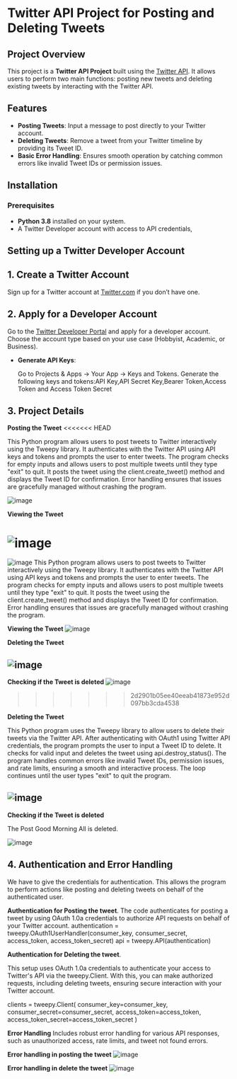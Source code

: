 # Twitter API Project for Posting and Deleting Tweets

## Project Overview

This project is a **Twitter API Project** built using the [Twitter API](https://developer.twitter.com/en/docs). It allows users to perform two main functions: posting new tweets and deleting existing tweets by interacting with the Twitter API.

## Features

- **Posting Tweets**: Input a message to post directly to your Twitter account.
- **Deleting Tweets**: Remove a tweet from your Twitter timeline by providing its Tweet ID.
- **Basic Error Handling**: Ensures smooth operation by catching common errors like invalid Tweet IDs or permission issues.

## Installation

### Prerequisites

- **Python 3.8** installed on your system.
- A Twitter Developer account with access to API credentials, 

 ## Setting up a Twitter Developer Account
 ## 1. Create a Twitter Account

Sign up for a Twitter account at [Twitter.com](https://twitter.com/) if you don’t have one.

## 2. Apply for a Developer Account

Go to the [Twitter Developer Portal](https://developer.twitter.com/en/portal/dashboard) and apply for a developer account. Choose the account type based on your use case (Hobbyist, Academic, or Business).


 
- **Generate API Keys**:

    Go to Projects & Apps → Your App → Keys and Tokens.
    Generate the following keys and tokens:API Key,API Secret Key,Bearer Token,Access Token
    and Access Token Secret
    
## 3. Project Details

 **Posting the Tweet**
<<<<<<< HEAD
 
 This Python program allows users to post tweets to Twitter interactively using the Tweepy library. It authenticates with the Twitter API using API keys and tokens and prompts the user to enter tweets. The program checks for empty inputs and allows users to post multiple tweets until they type "exit" to quit. It posts the tweet using the client.create_tweet() method and displays the Tweet ID for confirmation. Error handling ensures that issues are gracefully managed without crashing the program.
 
 ![image](https://github.com/user-attachments/assets/78059ed8-0112-4700-9a99-b8ed8540af66)
 
 

**Viewing the Tweet**

![image](https://github.com/user-attachments/assets/cf51d256-10dd-4eae-98ec-5b4ad2f39889)
=======
 ![image](https://github.com/user-attachments/assets/78059ed8-0112-4700-9a99-b8ed8540af66)
 This Python program allows users to post tweets to Twitter interactively using the Tweepy library. It authenticates with the Twitter API using API keys and tokens and prompts the user to enter tweets. The program checks for empty inputs and allows users to post multiple tweets until they type "exit" to quit. It posts the tweet using the client.create_tweet() method and displays the Tweet ID for confirmation. Error handling ensures that issues are gracefully managed without crashing the program.

**Viewing the Tweet**
![image](https://github.com/user-attachments/assets/cf51d256-10dd-4eae-98ec-5b4ad2f39889)


**Deleting the Tweet**


![image](https://github.com/user-attachments/assets/cdfabf74-1adf-4a25-a773-e9d9e45703a5) 
 -
 **Checking if the Tweet is deleted**
![image](https://github.com/user-attachments/assets/e961bfe2-8787-44b3-9b91-b98521ddf63d)
>>>>>>> 2d2901b05ee40eeab41873e952d097bb3cda4538


**Deleting the Tweet** 

This Python program uses the Tweepy library to allow users to delete their tweets via the Twitter API. After authenticating with OAuth1 using Twitter API credentials, the program prompts the user to input a Tweet ID to delete. It checks for valid input and deletes the tweet using api.destroy_status(). The program handles common errors like invalid Tweet IDs, permission issues, and rate limits, ensuring a smooth and interactive process. The loop continues until the user types "exit" to quit the program.


![image](https://github.com/user-attachments/assets/cdfabf74-1adf-4a25-a773-e9d9e45703a5) 
 -
 **Checking if the Tweet is deleted**
  
  
  The Post Good Morning All is deleted.
  
![image](https://github.com/user-attachments/assets/e961bfe2-8787-44b3-9b91-b98521ddf63d)

## 4. Authentication and Error Handling

We  have to give the credentials for authentication.
This allows the program to perform actions like posting and deleting tweets on behalf of the authenticated user.

**Authentication  for Posting the tweet**.
The code authenticates for posting a tweet by using OAuth 1.0a credentials to authorize API requests on behalf of your Twitter account.
authentication = tweepy.OAuth1UserHandler(consumer_key, consumer_secret, access_token, access_token_secret)
api = tweepy.API(authentication)

**Authentication  for Deleting the tweet**.

This setup uses OAuth 1.0a credentials to authenticate your access to Twitter's API via the tweepy.Client. With this, you can make authorized requests, including deleting tweets, ensuring secure interaction with your Twitter account.

clients = tweepy.Client(
    consumer_key=consumer_key, consumer_secret=consumer_secret,
    access_token=access_token, access_token_secret=access_token_secret
)

**Error Handling**
Includes robust error handling for various API responses, such as unauthorized access, rate limits, and tweet not found errors.

**Error handling in posting the tweet**
![image](https://github.com/user-attachments/assets/a642690c-ca18-45ab-bf7a-7af6998f1deb)

**Error handling in delete the tweet**
![image](https://github.com/user-attachments/assets/371b66a7-0b00-4bf6-a05d-991d53f8cf52)




